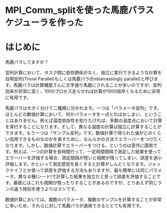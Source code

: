 
# MPI_Comm_splitを使った馬鹿パラスケジューラを作った

# はじめに

馬鹿パラしてますか？

並列計算において、タスク間に依存関係がなく、独立に実行できるような計算を自明並列(Trivial Parallel)もしくは馬鹿パラ(Embarrassingly parallel)と呼びます。馬鹿パラは計算機屋さんに文字通り馬鹿にされることが多いのですが、並列効率が非常に高く、1000プロセス走らせれば計算が1000倍早くなるために非常に有用です。

馬鹿パラは大きく分けて二種類に分かれます。一つは「パラメータ並列」です。ほとんどの数値計算において、何かパラメータを一点とればおしまい、ということはありません。例えば温度依存性を知りたければ、多数の温度点において計算を実行することになります。そして、異なる温度の計算は独立に計算することができます。もう一つは「サンプル並列」です。数値計算で得られた値がどのくらい信用できるものなのかを表すために、なんらかの方法でエラーバーをつけたくなります。しかし、数値計算でエラーバーをつける、というのは意外に面倒です。例えば、一つの計算を長時間行って、一定時間間隔で測定した結果を使ってエラーバーを評価する場合、測定間隔が短いと相関が残ってしまい、誤差を過小評価します。かといって測定感覚を長くすると計算がしんどくなります。ジャックナイフとか使って誤差を評価する方法もありますが、最も簡単には同じパラメータ、異なる種(シード)で計算した結果を独立だと思って誤差を評価することです。厳密にはこれも相関が残ったりすることがあるのですが、とりあえず同じランの違う時刻を使うよりはマシです。

数値計算においては、複数のパラメータ、複数のサンプルを計算することが非常に多いため、それらに対して馬鹿パラが適用できるととても有用です。
